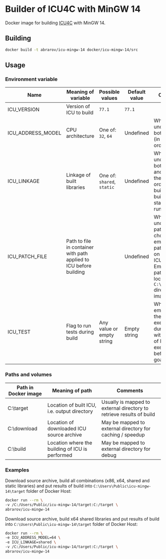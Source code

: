 # Builder of ICU4C with MinGW 14

Docker image for building [ICU4C](http://site.icu-project.org/) with MinGW 14.

## Building

```bash
docker build -t abrarov/icu-mingw-14 docker/icu-mingw-14/src
```

## Usage

### Environment variable

| Name | Meaning of variable | Possible values | Default value | Comments |
|------|---------------------|-----------------|---------------|----------|
| ICU_VERSION | Version of ICU to build | `77.1` | `77.1` | |
| ICU_ADDRESS_MODEL | CPU architecture | One of: `32`, `64` | Undefined | When undefined then both `64` and `32` (in the same order) are built |
| ICU_LINKAGE | Linkage of built libraries | One of: `shared`, `static` | Undefined | When undefined then both `shared` and `static` (in the same order) are built, `static` build uses static C/C++ runtime |
| ICU_PATCH_FILE | Path to file in container with path applied to ICU before building |  | Undefined | When undefined then patch is chosen among embedded patches based on version of ICU. Embedded patches are located in `C:\app\patches` directory of image |
| ICU_TEST | Flag to run tests during build | Any value or empty string | Empty string | When is not empty string then tests are executed during build with `check` goal of Makefile executed before `install` goal |

### Paths and volumes

| Path in Docker image | Meaning of path | Comments |
|----------------------|-----------------|----------|
| C:\target | Location of built ICU, i.e. output directory | Usually is mapped to external directory to retrieve results of build |
| C:\download | Location of downloaded ICU source archive | May be mapped to external directory for caching / speedup |
| C:\build | Location where the building of ICU is performed | May be mapped to external directory for debug |

### Examples

Download source archive, build all combinations (x86, x64, shared and static libraries) and put results of build into 
`C:\Users\Public\icu-mingw-14\target` folder of Docker Host:

```bash
docker run --rm \
-v /C:/Users/Public/icu-mingw-14/target:C:/target \
abrarov/icu-mingw-14
```

Download source archive, build x64 shared libraries and put results of build into `C:\Users\Public\icu-mingw-14\target` 
folder of Docker Host:

```bash
docker run --rm \
-e ICU_ADDRESS_MODEL=64 \
-e ICU_LINKAGE=shared \ 
-v /C:/Users/Public/icu-mingw-14/target:C:/target \
abrarov/icu-mingw-14
```
